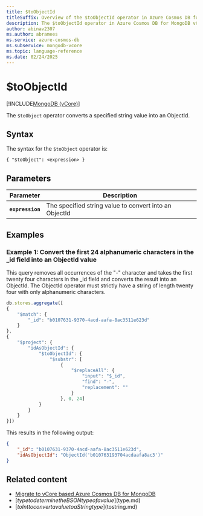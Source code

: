 ```yaml
---
title: $toObjectId
titleSuffix: Overview of the $toObjectId operator in Azure Cosmos DB for MongoDB vCore
description: The $toObjectId operator in Azure Cosmos DB for MongoDB vCore converts an expression into an ObjectId
author: abinav2307
ms.author: abramees
ms.service: azure-cosmos-db
ms.subservice: mongodb-vcore
ms.topic: language-reference
ms.date: 02/24/2025
---
```


# $toObjectId 

[!INCLUDE[MongoDB (vCore)](~/reusable-content/ce-skilling/azure/includes/cosmos-db/includes/appliesto-mongodb-vcore.md)]

The `$toObject` operator converts a specified string value into an ObjectId.

## Syntax

The syntax for the `$toObject` operator is:

```mongodb
{ "$toObject": <expression> }
```

## Parameters

| Parameter | Description |
| --- | --- |
| **`expression`** | The specified string value to convert into an ObjectId|

## Examples

### Example 1: Convert the first 24 alphanumeric characters in the _id field into an ObjectId value

This query removes all occurrences of the "-" character and takes the first twenty four characters in the _id field and converts the result into an ObjectId. The ObjectId operator must strictly have a string of length twenty four with only alphanumeric characters.

```javascript
db.stores.aggregate([
{
    "$match": {
        "_id": "b0107631-9370-4acd-aafa-8ac3511e623d"
    }
},
{
    "$project": {
        "idAsObjectId": {
            "$toObjectId": {
                "$substr": [
                    {
                        "$replaceAll": {
                            "input": "$_id",
                            "find": "-",
                            "replacement": ""
                        }
                    }, 0, 24]
            }
        }
    }
}])
```

This results in the following output:

```json
{
    "_id": "b0107631-9370-4acd-aafa-8ac3511e623d",
    "idAsObjectId": "ObjectId('b010763193704acdaafa8ac3')"
}
```

## Related content

- [Migrate to vCore based Azure Cosmos DB for MongoDB](https://aka.ms/migrate-to-azure-cosmosdb-for-mongodb-vcore)
- [$type to determine the BSON type of a value]($type.md)
- [$toInt to convert a value to a String type]($tostring.md)
